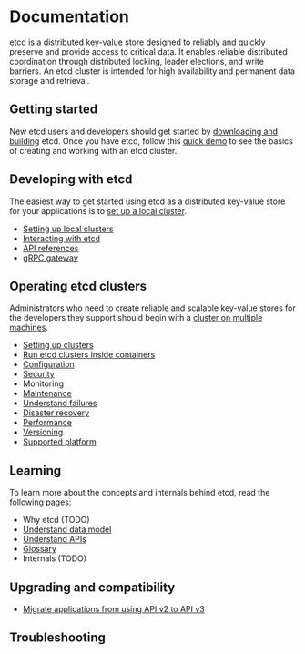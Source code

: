 # Documentation

etcd is a distributed key-value store designed to reliably and quickly preserve and provide access to critical data. It enables reliable distributed coordination through distributed locking, leader elections, and write barriers. An etcd cluster is intended for high availability and permanent data storage and retrieval.

## Getting started

New etcd users and developers should get started by [downloading and building][download_build] etcd. Once you have etcd, follow this [quick demo][demo] to see the basics of creating and working with an etcd cluster.

## Developing with etcd

The easiest way to get started using etcd as a distributed key-value store for your applications is to [set up a local cluster][local_cluster].

 - [Setting up local clusters][local_cluster]
 - [Interacting with etcd][interacting]
 - [API references][api_ref]
 - [gRPC gateway][api_grpc_gateway]

## Operating etcd clusters

Administrators who need to create reliable and scalable key-value stores for the developers they support should begin with a [cluster on multiple machines][clustering].

 - [Setting up clusters][clustering]
 - [Run etcd clusters inside containers][container]
 - [Configuration][conf]
 - [Security][security]
 - Monitoring
 - [Maintenance][maintenance]
 - [Understand failures][failures]
 - [Disaster recovery][recovery]
 - [Performance][performance]
 - [Versioning][versioning]
 - [Supported platform][supported_platform]

## Learning

To learn more about the concepts and internals behind etcd, read the following pages:

 - Why etcd (TODO)
 - [Understand data model][data_model]
 - [Understand APIs][understand_apis]
 - [Glossary][glossary]
 - Internals (TODO)

## Upgrading and compatibility

 - [Migrate applications from using API v2 to API v3][v2_migration]

## Troubleshooting

[api_ref]: dev-guide/api_reference_v3.md
[api_grpc_gateway]: dev-guide/api_grpc_gateway.md
[clustering]: op-guide/clustering.md
[conf]: op-guide/configuration.md
[data_model]: learning/data_model.md
[demo]: demo.md
[download_build]: dl_build.md
[failures]: op-guide/failures.md
[glossary]: learning/glossary.md
[interacting]: dev-guide/interacting_v3.md
[local_cluster]: dev-guide/local_cluster.md
[performance]: op-guide/performance.md
[recovery]: op-guide/recovery.md
[maintenance]: op-guide/maintenance.md
[security]: op-guide/security.md
[v2_migration]: op-guide/v2-migration.md
[container]: op-guide/container.md
[understand_apis]: learning/api.md
[versioning]: op-guide/versioning.md
[supported_platform]: op-guide/supported-platform.md

